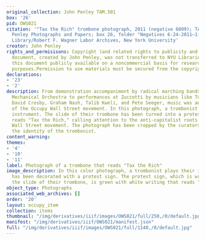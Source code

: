```yaml
---
original_collection: John Penley TAM.501
box: '26'
pid: OWS021
citation: '"Tax the Rich" trombone photograph, 2011 (negative 6809); TAM.501 John
  Penley Photographs and Papers; box 26, folder "Negatives 6-24-2011—1-7-2012"; Tamiment
  Library/Robert F. Wagner Labor Archives, New York University'
creator: John Penley
rights_and_permisisons: Copyright (and related rights to publicity and privacy) to
  document, created by John Penley, was not transferred to NYU Libraries. We are making
  this document publicly available on a noncommercial basis for research and educational
  purposes.Permission to use materials must be secured from the copyright holder.
declarations:
- '23'
- '2'
description: From demonstration accompaniment by radical marching bands like the Rude
  Mechanical Orchestra to performances at Zuccotti by musicians like Tom Morello,
  David Crosby, Graham Nash, Talib Kweli, and Pete Seeger, music was an integral part
  of the Occupy Wall Street movement. In this photograph, a trombonist plays their
  instrument. The slide of their trombone has been turned into a protest sign that
  reads "Tax the Rich," calling attention to the anti-capitalist roots of the Occupy
  Wall Street movement. The photograph has been cropped by the curators to protect
  the identity of the trombonist.
content_warning:
themes:
- '4'
- '10'
- '11'
label: Photograph of a trombone that reads "Tax the Rich"
image_description: In this color photograph, a trombonist plays their instrument which
  has been decorated with a protest sign. The protest sign, which is wrapped around
  the slide of their trombone, is green with white writing that reads "Tax the Rich."
object_type: Photographs
associated_web_archives: []
order: '20'
layout: occupy_item
collection: items
thumbnail: "/img/derivatives/iiif/images/OWS021/full/250,/0/default.jpg"
manifest: "/img/derivatives/iiif/OWS021/manifest.json"
full: "/img/derivatives/iiif/images/OWS021/full/1140,/0/default.jpg"
---
```

